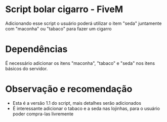 # Script bolar cigarro - FiveM

Adicionando esse script o usuário poderá utilizar o item "seda" juntamente com "maconha" ou "tabaco" para fazer um cigarro

# Dependências

É necessário adicionar os itens "maconha", "tabaco" e "seda" nos itens básicos do servidor.

# Observação e recomendação

* Esta é a versão 1.1 do script, mais detalhes serão adicionados
* É interessante adicionar o tabaco e a seda nas lojinhas, para o usuário poder compra-las livremente
